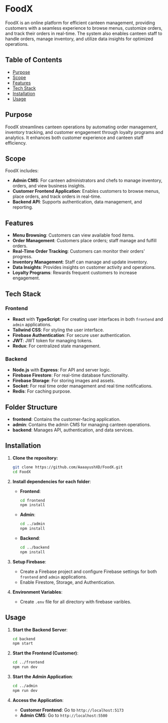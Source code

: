 # FoodX

FoodX is an online platform for efficient canteen management, providing customers with a seamless experience to browse menus, customize orders, and track their orders in real-time. The system also enables canteen staff to handle orders, manage inventory, and utilize data insights for optimized operations.

## Table of Contents
- [Purpose](#purpose)
- [Scope](#scope)
- [Features](#features)
- [Tech Stack](#tech-stack)
- [Installation](#installation)
- [Usage](#usage)

## Purpose

FoodX streamlines canteen operations by automating order management, inventory tracking, and customer engagement through loyalty programs and analytics. It enhances both customer experience and canteen staff efficiency.

## Scope

FoodX includes:
- **Admin CMS**: For canteen administrators and chefs to manage inventory, orders, and view business insights.
- **Customer Frontend Application**: Enables customers to browse menus, place orders, and track orders in real-time.
- **Backend API**: Supports authentication, data management, and reporting.

## Features

- **Menu Browsing**: Customers can view available food items.
- **Order Management**: Customers place orders; staff manage and fulfill orders.
- **Real-Time Order Tracking**: Customers can monitor their orders' progress.
- **Inventory Management**: Staff can manage and update inventory.
- **Data Insights**: Provides insights on customer activity and operations.
- **Loyalty Programs**: Rewards frequent customers to increase engagement.

## Tech Stack

### Frontend
- **React** with **TypeScript**: For creating user interfaces in both `frontend` and `admin` applications.
- **Tailwind CSS**: For styling the user interface.
- **Firebase Authentication**: For secure user authentication.
- **JWT**: JWT token for managing tokens.
- **Redux**: For centralized state management.

### Backend
- **Node.js** with **Express**: For API and server logic.
- **Firebase Firestore**: For real-time database functionality.
- **Firebase Storage**: For storing images and assets.
- **Socket**: For real time order management and real time notifications.
- **Redis**: For caching purpose.

## Folder Structure

- **frontend**: Contains the customer-facing application.
- **admin**: Contains the admin CMS for managing canteen operations.
- **backend**: Manages API, authentication, and data services.

## Installation

1. **Clone the repository:**
   ```bash
   git clone https://github.com/AaaayushXD/FoodX.git
   cd FoodX
   ```

2. **Install dependencies for each folder**:
   - **Frontend**:
     ```bash
     cd frontend
     npm install
     ```
   - **Admin**:
     ```bash
     cd ../admin
     npm install
     ```
   - **Backend**:
     ```bash
     cd ../backend
     npm install
     ```

3. **Setup Firebase**:
   - Create a Firebase project and configure Firebase settings for both `frontend` and `admin` applications.
   - Enable Firestore, Storage, and Authentication.

4. **Environment Variables**:
   - Create `.env` file for all directory with firebase varibles.

## Usage

1. **Start the Backend Server**:
   ```bash
   cd backend
   npm start
   ```

2. **Start the Frontend (Customer)**:
   ```bash
   cd ../frontend
   npm run dev
   ```

3. **Start the Admin Application**:
   ```bash
   cd ../admin
   npm run dev
   ```

4. **Access the Application**:
   - **Customer Frontend**: Go to `http://localhost:5173`
   - **Admin CMS**: Go to `http://localhost:5500`

